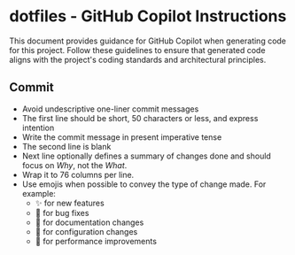 # dotfiles - GitHub Copilot Instructions

This document provides guidance for GitHub Copilot when generating code for this project. Follow these guidelines to ensure that generated
code aligns with the project's coding standards and architectural principles.

## Commit

- Avoid undescriptive one-liner commit messages
- The first line should be short, 50 characters or less, and express intention
- Write the commit message in present imperative tense
- The second line is blank
- Next line optionally defines a summary of changes done and should focus on _Why_, not the _What_.
- Wrap it to 76 columns per line.
- Use emojis when possible to convey the type of change made. For example:
  - ✨ for new features
  - 🐛 for bug fixes
  - 📝 for documentation changes
  - 🔧 for configuration changes
  - 🚀 for performance improvements

